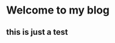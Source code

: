 <!--
description: 20180627 blog article
page: blog.html
name: blog-20180627.html
title: Blog Article
-->

# Welcome to my blog

## this is just a test